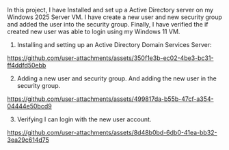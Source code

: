 In this project, I have Installed and set up a Active Directory server on my Windows 2025 Server VM. I have create a new user and new security group and added the user into the security group. Finally, I have verified the if created new user was able to login using my Windows 11 VM.

1) Installing and setting up an Active Directory Domain Services Server:

https://github.com/user-attachments/assets/350f1e3b-ec02-4be3-bc31-ff4ddfd50ebb

2) Adding a new user and security group. And adding the new user in the security group.

https://github.com/user-attachments/assets/499817da-b55b-47cf-a354-04444e50bcd9

3) Verifying I can login with the new user account.

https://github.com/user-attachments/assets/8d48b0bd-6db0-41ea-bb32-3ea29c614d75




